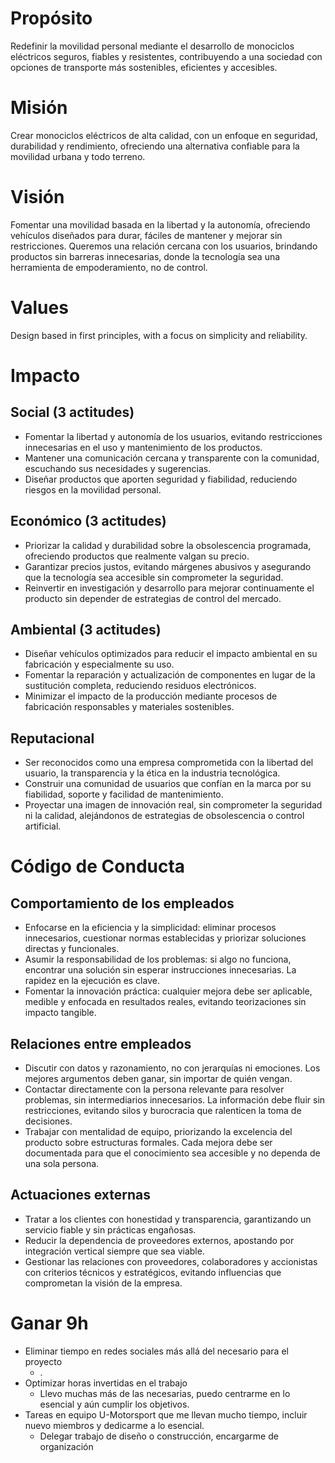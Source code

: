 # Propósito
Redefinir la movilidad personal mediante el desarrollo de monociclos eléctricos seguros, fiables y resistentes, contribuyendo a una sociedad con opciones de transporte más sostenibles, eficientes y accesibles.

# Misión
Crear monociclos eléctricos de alta calidad, con un enfoque en seguridad, durabilidad y rendimiento, ofreciendo una alternativa confiable para la movilidad urbana y todo terreno.

# Visión
Fomentar una movilidad basada en la libertad y la autonomía, ofreciendo vehículos diseñados para durar, fáciles de mantener y mejorar sin restricciones. Queremos una relación cercana con los usuarios, brindando productos sin barreras innecesarias, donde la tecnología sea una herramienta de empoderamiento, no de control.

# Values
Design based in first principles, with a focus on simplicity and reliability.

# Impacto
## Social (3 actitudes)
- Fomentar la libertad y autonomía de los usuarios, evitando restricciones innecesarias en el uso y mantenimiento de los productos.  
- Mantener una comunicación cercana y transparente con la comunidad, escuchando sus necesidades y sugerencias.  
- Diseñar productos que aporten seguridad y fiabilidad, reduciendo riesgos en la movilidad personal.  

## Económico (3 actitudes)
- Priorizar la calidad y durabilidad sobre la obsolescencia programada, ofreciendo productos que realmente valgan su precio.  
- Garantizar precios justos, evitando márgenes abusivos y asegurando que la tecnología sea accesible sin comprometer la seguridad.  
- Reinvertir en investigación y desarrollo para mejorar continuamente el producto sin depender de estrategias de control del mercado.  

## Ambiental (3 actitudes)
- Diseñar vehículos optimizados para reducir el impacto ambiental en su fabricación y especialmente su uso.  
- Fomentar la reparación y actualización de componentes en lugar de la sustitución completa, reduciendo residuos electrónicos.  
- Minimizar el impacto de la producción mediante procesos de fabricación responsables y materiales sostenibles.  

## Reputacional  
- Ser reconocidos como una empresa comprometida con la libertad del usuario, la transparencia y la ética en la industria tecnológica.  
- Construir una comunidad de usuarios que confían en la marca por su fiabilidad, soporte y facilidad de mantenimiento.  
- Proyectar una imagen de innovación real, sin comprometer la seguridad ni la calidad, alejándonos de estrategias de obsolescencia o control artificial.  


# Código de Conducta  
## Comportamiento de los empleados  
- Enfocarse en la eficiencia y la simplicidad: eliminar procesos innecesarios, cuestionar normas establecidas y priorizar soluciones directas y funcionales.  
- Asumir la responsabilidad de los problemas: si algo no funciona, encontrar una solución sin esperar instrucciones innecesarias. La rapidez en la ejecución es clave.  
- Fomentar la innovación práctica: cualquier mejora debe ser aplicable, medible y enfocada en resultados reales, evitando teorizaciones sin impacto tangible.  

## Relaciones entre empleados  
- Discutir con datos y razonamiento, no con jerarquías ni emociones. Los mejores argumentos deben ganar, sin importar de quién vengan.  
- Contactar directamente con la persona relevante para resolver problemas, sin intermediarios innecesarios. La información debe fluir sin restricciones, evitando silos y burocracia que ralenticen la toma de decisiones.  
- Trabajar con mentalidad de equipo, priorizando la excelencia del producto sobre estructuras formales. Cada mejora debe ser documentada para que el conocimiento sea accesible y no dependa de una sola persona.  

## Actuaciones externas  
- Tratar a los clientes con honestidad y transparencia, garantizando un servicio fiable y sin prácticas engañosas.  
- Reducir la dependencia de proveedores externos, apostando por integración vertical siempre que sea viable.  
- Gestionar las relaciones con proveedores, colaboradores y accionistas con criterios técnicos y estratégicos, evitando influencias que comprometan la visión de la empresa.  

# Ganar 9h
- Eliminar tiempo en redes sociales más allá del necesario para el proyecto
    - .
- Optimizar horas invertidas en el trabajo
    - Llevo muchas más de las necesarias, puedo centrarme en lo esencial y aún cumplir los objetivos.
- Tareas en equipo U-Motorsport que me llevan mucho tiempo, incluir nuevo miembros y dedicarme a lo esencial.
    - Delegar trabajo de diseño o construcción, encargarme de organización
